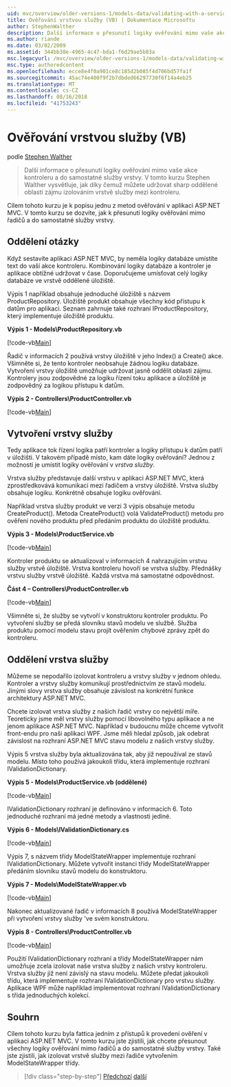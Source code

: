 ```yaml
---
uid: mvc/overview/older-versions-1/models-data/validating-with-a-service-layer-vb
title: Ověřování vrstvou služby (VB) | Dokumentace Microsoftu
author: StephenWalther
description: Další informace o přesunutí logiky ověřování mimo vaše akce kontroleru a do samostatné služby vrstvy. V tomto kurzu, Stephen Walther vysvětluje, jak budete...
ms.author: riande
ms.date: 03/02/2009
ms.assetid: 344bb38e-4965-4c47-bda1-f6d29ae5b83a
msc.legacyurl: /mvc/overview/older-versions-1/models-data/validating-with-a-service-layer-vb
msc.type: authoredcontent
ms.openlocfilehash: ecce8e4f0a901ce8c185d2b085f4d706bd57fa1f
ms.sourcegitcommit: 45ac74e400f9f2b7dbded66297730f6f14a4eb25
ms.translationtype: MT
ms.contentlocale: cs-CZ
ms.lasthandoff: 08/16/2018
ms.locfileid: "41753243"
---
```

<a name="validating-with-a-service-layer-vb"></a>Ověřování vrstvou služby (VB)
====================
podle [Stephen Walther](https://github.com/StephenWalther)

> Další informace o přesunutí logiky ověřování mimo vaše akce kontroleru a do samostatné služby vrstvy. V tomto kurzu Stephen Walther vysvětluje, jak díky čemuž můžete udržovat sharp oddělené oblasti zájmu izolováním vrstvě služby mezi kontroleru.


Cílem tohoto kurzu je k popisu jednu z metod ověřování v aplikaci ASP.NET MVC. V tomto kurzu se dozvíte, jak k přesunutí logiky ověřování mimo řadičů a do samostatné služby vrstvy.

## <a name="separating-concerns"></a>Oddělení otázky

Když sestavíte aplikaci ASP.NET MVC, by neměla logiky databáze umístíte text do vaší akce kontroleru. Kombinování logiky databáze a kontroler je aplikace obtížné udržovat v čase. Doporučujeme umísťovat celý logiky databáze ve vrstvě oddělené úložiště.

Výpis 1 například obsahuje jednoduché úložiště s názvem ProductRepository. Úložiště produkt obsahuje všechny kód přístupu k datům pro aplikaci. Seznam zahrnuje také rozhraní IProductRepository, který implementuje úložiště produktu.

**Výpis 1 - Models\ProductRepository.vb**

[!code-vb[Main](validating-with-a-service-layer-vb/samples/sample1.vb)]

Řadič v informacích 2 používá vrstvy úložiště v jeho Index() a Create() akce. Všimněte si, že tento kontroler neobsahuje žádnou logiku databáze. Vytvoření vrstvy úložiště umožňuje udržovat jasně oddělit oblasti zájmu. Kontrolery jsou zodpovědné za logiku řízení toku aplikace a úložiště je zodpovědný za logikou přístupu k datům.

**Výpis 2 - Controllers\ProductController.vb**

[!code-vb[Main](validating-with-a-service-layer-vb/samples/sample2.vb)]

## <a name="creating-a-service-layer"></a>Vytvoření vrstvy služby

Tedy aplikace tok řízení logika patří kontroler a logiky přístupu k datům patří v úložišti. V takovém případě místo, kam dáte logiky ověřování? Jednou z možností je umístit logiky ověřování v *vrstva služby*.

Vrstva služby představuje další vrstvu v aplikaci ASP.NET MVC, která zprostředkovává komunikaci mezi řadičem a vrstvy úložiště. Vrstva služby obsahuje logiku. Konkrétně obsahuje logiku ověřování.

Například vrstva služby produkt ve verzi 3 výpis obsahuje metodu CreateProduct(). Metoda CreateProduct() volá ValidateProduct() metodu pro ověření nového produktu před předáním produktu do úložiště produktu.

**Výpis 3 - Models\ProductService.vb**

[!code-vb[Main](validating-with-a-service-layer-vb/samples/sample3.vb)]

Kontroler produktu se aktualizoval v informacích 4 nahrazujícím vrstvu služby vrstvě úložiště. Vrstva kontroleru hovoří se vrstva služby. Přednášky vrstvu služby vrstvě úložiště. Každá vrstva má samostatné odpovědnost.

**Část 4 – Controllers\ProductController.vb**

[!code-vb[Main](validating-with-a-service-layer-vb/samples/sample4.vb)]

Všimněte si, že služby se vytvoří v konstruktoru kontroler produktu. Po vytvoření služby se předá slovníku stavů modelu ve službě. Služba produktu pomocí modelu stavu projít ověřením chybové zprávy zpět do kontroleru.

## <a name="decoupling-the-service-layer"></a>Oddělení vrstva služby

Můžeme se nepodařilo izolovat kontroleru a vrstvy služby v jednom ohledu. Kontroler a vrstvy služby komunikují prostřednictvím ze stavů modelu. Jinými slovy vrstva služby obsahuje závislost na konkrétní funkce architektury ASP.NET MVC.

Chcete izolovat vrstva služby z našich řadič vrstvy co největší míře. Teoreticky jsme měl vrstvy služby pomocí libovolného typu aplikace a ne jenom aplikace ASP.NET MVC. Například v budoucnu může chceme vytvořit front-endu pro naši aplikaci WPF. Jsme měli hledal způsob, jak odebrat závislost na rozhraní ASP.NET MVC stavu modelu z našich vrstvy služby.

Výpis 5 vrstva služby byla aktualizována tak, aby již nepoužíval ze stavů modelu. Místo toho používá jakoukoli třídu, která implementuje rozhraní IValidationDictionary.

**Výpis 5 - Models\ProductService.vb (oddělené)**

[!code-vb[Main](validating-with-a-service-layer-vb/samples/sample5.vb)]

IValidationDictionary rozhraní je definováno v informacích 6. Toto jednoduché rozhraní má jedné metody a vlastnosti jediné.

**Výpis 6 - Models\IValidationDictionary.cs**

[!code-vb[Main](validating-with-a-service-layer-vb/samples/sample6.vb)]

Výpis 7, s názvem třídy ModelStateWrapper implementuje rozhraní IValidationDictionary. Můžete vytvořit instanci třídy ModelStateWrapper předáním slovníku stavů modelu do konstruktoru.

**Výpis 7 - Models\ModelStateWrapper.vb**

[!code-vb[Main](validating-with-a-service-layer-vb/samples/sample7.vb)]

Nakonec aktualizované řadič v informacích 8 používá ModelStateWrapper při vytvoření vrstvy služby 've svém konstruktoru.

**Výpis 8 - Controllers\ProductController.vb**

[!code-vb[Main](validating-with-a-service-layer-vb/samples/sample8.vb)]

Použití IValidationDictionary rozhraní a třídy ModelStateWrapper nám umožňuje zcela izolovat naše vrstva služby z našich vrstvy kontroleru. Vrstva služby již není závislý na stavu modelu. Můžete předat jakoukoli třídu, která implementuje rozhraní IValidationDictionary pro vrstvu služby. Aplikace WPF může například implementovat rozhraní IValidationDictionary s třída jednoduchých kolekcí.

## <a name="summary"></a>Souhrn

Cílem tohoto kurzu byla fattica jedním z přístupů k provedení ověření v aplikaci ASP.NET MVC. V tomto kurzu jste zjistili, jak chcete přesunout všechny logiky ověřování mimo řadičů a do samostatné služby vrstvy. Také jste zjistili, jak izolovat vrstvě služby mezi řadiče vytvořením ModelStateWrapper třídy.

> [!div class="step-by-step"]
> [Předchozí](validating-with-the-idataerrorinfo-interface-vb.md)
> [další](validation-with-the-data-annotation-validators-vb.md)
